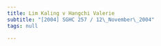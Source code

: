 ```yaml
---
title: Lim Kaling v Hangchi Valerie
subtitle: "[2004] SGHC 257 / 12\_November\_2004"
tags: null

---
```


